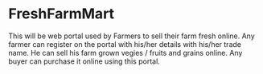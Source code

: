 # FreshFarmMart
This will be web portal used by Farmers to sell their farm fresh online. Any farmer can register on the portal with his/her details with his/her trade name. He can sell his farm grown vegies / fruits and grains online. Any buyer can purchase it online using this portal.
